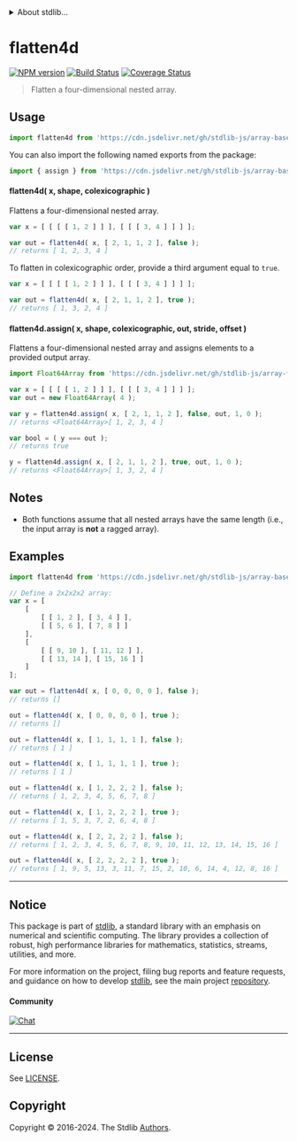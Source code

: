 <!--

@license Apache-2.0

Copyright (c) 2023 The Stdlib Authors.

Licensed under the Apache License, Version 2.0 (the "License");
you may not use this file except in compliance with the License.
You may obtain a copy of the License at

   http://www.apache.org/licenses/LICENSE-2.0

Unless required by applicable law or agreed to in writing, software
distributed under the License is distributed on an "AS IS" BASIS,
WITHOUT WARRANTIES OR CONDITIONS OF ANY KIND, either express or implied.
See the License for the specific language governing permissions and
limitations under the License.

-->


<details>
  <summary>
    About stdlib...
  </summary>
  <p>We believe in a future in which the web is a preferred environment for numerical computation. To help realize this future, we've built stdlib. stdlib is a standard library, with an emphasis on numerical and scientific computation, written in JavaScript (and C) for execution in browsers and in Node.js.</p>
  <p>The library is fully decomposable, being architected in such a way that you can swap out and mix and match APIs and functionality to cater to your exact preferences and use cases.</p>
  <p>When you use stdlib, you can be absolutely certain that you are using the most thorough, rigorous, well-written, studied, documented, tested, measured, and high-quality code out there.</p>
  <p>To join us in bringing numerical computing to the web, get started by checking us out on <a href="https://github.com/stdlib-js/stdlib">GitHub</a>, and please consider <a href="https://opencollective.com/stdlib">financially supporting stdlib</a>. We greatly appreciate your continued support!</p>
</details>

# flatten4d

[![NPM version][npm-image]][npm-url] [![Build Status][test-image]][test-url] [![Coverage Status][coverage-image]][coverage-url] <!-- [![dependencies][dependencies-image]][dependencies-url] -->

> Flatten a four-dimensional nested array.



<section class="usage">

## Usage

```javascript
import flatten4d from 'https://cdn.jsdelivr.net/gh/stdlib-js/array-base-flatten4d@deno/mod.js';
```

You can also import the following named exports from the package:

```javascript
import { assign } from 'https://cdn.jsdelivr.net/gh/stdlib-js/array-base-flatten4d@deno/mod.js';
```

#### flatten4d( x, shape, colexicographic )

Flattens a four-dimensional nested array.

```javascript
var x = [ [ [ [ 1, 2 ] ] ], [ [ [ 3, 4 ] ] ] ];

var out = flatten4d( x, [ 2, 1, 1, 2 ], false );
// returns [ 1, 2, 3, 4 ]
```

To flatten in colexicographic order, provide a third argument equal to `true`.

```javascript
var x = [ [ [ [ 1, 2 ] ] ], [ [ [ 3, 4 ] ] ] ];

var out = flatten4d( x, [ 2, 1, 1, 2 ], true );
// returns [ 1, 3, 2, 4 ]
```

#### flatten4d.assign( x, shape, colexicographic, out, stride, offset )

Flattens a four-dimensional nested array and assigns elements to a provided output array.

```javascript
import Float64Array from 'https://cdn.jsdelivr.net/gh/stdlib-js/array-float64@deno/mod.js';

var x = [ [ [ [ 1, 2 ] ] ], [ [ [ 3, 4 ] ] ] ];
var out = new Float64Array( 4 );

var y = flatten4d.assign( x, [ 2, 1, 1, 2 ], false, out, 1, 0 );
// returns <Float64Array>[ 1, 2, 3, 4 ]

var bool = ( y === out );
// returns true

y = flatten4d.assign( x, [ 2, 1, 1, 2 ], true, out, 1, 0 );
// returns <Float64Array>[ 1, 3, 2, 4 ]
```

</section>

<!-- /.usage -->

<section class="notes">

## Notes

-   Both functions assume that all nested arrays have the same length (i.e., the input array is **not** a ragged array).

</section>

<!-- /.notes -->

<section class="examples">

## Examples

<!-- eslint no-undef: "error" -->

```javascript
import flatten4d from 'https://cdn.jsdelivr.net/gh/stdlib-js/array-base-flatten4d@deno/mod.js';

// Define a 2x2x2x2 array:
var x = [
    [
        [ [ 1, 2 ], [ 3, 4 ] ],
        [ [ 5, 6 ], [ 7, 8 ] ]
    ],
    [
        [ [ 9, 10 ], [ 11, 12 ] ],
        [ [ 13, 14 ], [ 15, 16 ] ]
    ]
];

var out = flatten4d( x, [ 0, 0, 0, 0 ], false );
// returns []

out = flatten4d( x, [ 0, 0, 0, 0 ], true );
// returns []

out = flatten4d( x, [ 1, 1, 1, 1 ], false );
// returns [ 1 ]

out = flatten4d( x, [ 1, 1, 1, 1 ], true );
// returns [ 1 ]

out = flatten4d( x, [ 1, 2, 2, 2 ], false );
// returns [ 1, 2, 3, 4, 5, 6, 7, 8 ]

out = flatten4d( x, [ 1, 2, 2, 2 ], true );
// returns [ 1, 5, 3, 7, 2, 6, 4, 8 ]

out = flatten4d( x, [ 2, 2, 2, 2 ], false );
// returns [ 1, 2, 3, 4, 5, 6, 7, 8, 9, 10, 11, 12, 13, 14, 15, 16 ]

out = flatten4d( x, [ 2, 2, 2, 2 ], true );
// returns [ 1, 9, 5, 13, 3, 11, 7, 15, 2, 10, 6, 14, 4, 12, 8, 16 ]
```

</section>

<!-- /.examples -->

<!-- Section for related `stdlib` packages. Do not manually edit this section, as it is automatically populated. -->

<section class="related">

</section>

<!-- /.related -->

<!-- Section for all links. Make sure to keep an empty line after the `section` element and another before the `/section` close. -->


<section class="main-repo" >

* * *

## Notice

This package is part of [stdlib][stdlib], a standard library with an emphasis on numerical and scientific computing. The library provides a collection of robust, high performance libraries for mathematics, statistics, streams, utilities, and more.

For more information on the project, filing bug reports and feature requests, and guidance on how to develop [stdlib][stdlib], see the main project [repository][stdlib].

#### Community

[![Chat][chat-image]][chat-url]

---

## License

See [LICENSE][stdlib-license].


## Copyright

Copyright &copy; 2016-2024. The Stdlib [Authors][stdlib-authors].

</section>

<!-- /.stdlib -->

<!-- Section for all links. Make sure to keep an empty line after the `section` element and another before the `/section` close. -->

<section class="links">

[npm-image]: http://img.shields.io/npm/v/@stdlib/array-base-flatten4d.svg
[npm-url]: https://npmjs.org/package/@stdlib/array-base-flatten4d

[test-image]: https://github.com/stdlib-js/array-base-flatten4d/actions/workflows/test.yml/badge.svg?branch=v0.2.1
[test-url]: https://github.com/stdlib-js/array-base-flatten4d/actions/workflows/test.yml?query=branch:v0.2.1

[coverage-image]: https://img.shields.io/codecov/c/github/stdlib-js/array-base-flatten4d/main.svg
[coverage-url]: https://codecov.io/github/stdlib-js/array-base-flatten4d?branch=main

<!--

[dependencies-image]: https://img.shields.io/david/stdlib-js/array-base-flatten4d.svg
[dependencies-url]: https://david-dm.org/stdlib-js/array-base-flatten4d/main

-->

[chat-image]: https://img.shields.io/gitter/room/stdlib-js/stdlib.svg
[chat-url]: https://app.gitter.im/#/room/#stdlib-js_stdlib:gitter.im

[stdlib]: https://github.com/stdlib-js/stdlib

[stdlib-authors]: https://github.com/stdlib-js/stdlib/graphs/contributors

[umd]: https://github.com/umdjs/umd
[es-module]: https://developer.mozilla.org/en-US/docs/Web/JavaScript/Guide/Modules

[deno-url]: https://github.com/stdlib-js/array-base-flatten4d/tree/deno
[deno-readme]: https://github.com/stdlib-js/array-base-flatten4d/blob/deno/README.md
[umd-url]: https://github.com/stdlib-js/array-base-flatten4d/tree/umd
[umd-readme]: https://github.com/stdlib-js/array-base-flatten4d/blob/umd/README.md
[esm-url]: https://github.com/stdlib-js/array-base-flatten4d/tree/esm
[esm-readme]: https://github.com/stdlib-js/array-base-flatten4d/blob/esm/README.md
[branches-url]: https://github.com/stdlib-js/array-base-flatten4d/blob/main/branches.md

[stdlib-license]: https://raw.githubusercontent.com/stdlib-js/array-base-flatten4d/main/LICENSE

</section>

<!-- /.links -->
